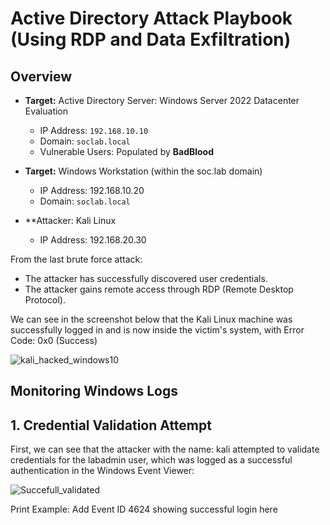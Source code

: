 # Active Directory Attack Playbook (Using RDP and Data Exfiltration)

## **Overview**

- **Target:** Active Directory Server: Windows Server 2022 Datacenter Evaluation
  - IP Address: `192.168.10.10`
  - Domain: `soclab.local`
  - Vulnerable Users: Populated by **BadBlood**
 





- **Target:** Windows Workstation (within the soc.lab domain)
  - IP Address: 192.168.10.20 
  - Domain: `soclab.local`

- **Attacker: Kali Linux 
  - IP Address: 192.168.20.30

From the last brute force attack:
- The attacker has successfully discovered user credentials.
- The attacker gains remote access through RDP (Remote Desktop Protocol).

We can see in the screenshot below that the Kali Linux machine was successfully logged in and is now inside the victim's system, with Error Code: 0x0 (Success)

![kali_hacked_windows10](https://github.com/user-attachments/assets/1d1e42ed-2628-4dcc-9d2f-7f88a6604d40)



## **Monitoring Windows Logs**

## **1. Credential Validation Attempt**
First, we can see that the attacker  with the name: kali attempted to validate credentials for the labadmin user, which was logged as a successful authentication in the Windows Event Viewer:

![Succefull_validated](https://github.com/user-attachments/assets/4adf116e-0ef2-429e-938c-637fb25e51be)



Print Example: Add Event ID 4624 showing successful login here
